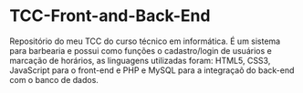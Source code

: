 # TCC-Front-and-Back-End

Repositório do meu TCC do curso técnico em informática. É um sistema para barbearia e possui como funções o cadastro/login de usuários e marcação de horários,
as linguagens utilizadas foram: HTML5, CSS3, JavaScript para o front-end e PHP e MySQL para a integraçaõ do back-end com o banco de dados.
